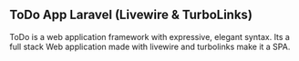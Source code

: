 
## ToDo App Laravel (Livewire & TurboLinks)

ToDo is a web application framework with expressive, elegant syntax. Its a full stack Web application made with livewire and turbolinks make it a SPA.
